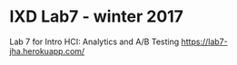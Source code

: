 IXD Lab7 - winter 2017
====

Lab 7 for Intro HCI: Analytics and A/B Testing
https://lab7-jha.herokuapp.com/
